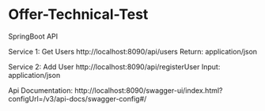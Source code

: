 # Offer-Technical-Test
SpringBoot API

Service 1: Get Users
http://localhost:8090/api/users
Return: application/json

Service 2: Add User
http://localhost:8090/api/registerUser
Input: application/json

Api Documentation: 
http://localhost:8090/swagger-ui/index.html?configUrl=/v3/api-docs/swagger-config#/
